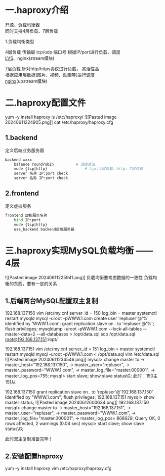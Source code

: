 
# 一.haproxy介绍

开源、[负载均衡器](https://so.csdn.net/so/search?q=%E8%B4%9F%E8%BD%BD%E5%9D%87%E8%A1%A1%E5%99%A8&spm=1001.2101.3001.7020)  
同时支持4层负载、7层负载

1.负载均衡类型

4层负载 传输层 tcp/udp 端口号
根据IP/port进行负载、调度  
[LVS](https://so.csdn.net/so/search?q=LVS&spm=1001.2101.3001.7020)、nginx(stream模块)

7层负载 
针对http/https协议进行负载， 灵活性高  
根据应用层数据(图片、视频、动画等)进行调度  
[nginx](https://so.csdn.net/so/search?q=nginx&spm=1001.2101.3001.7020)(upstream模块)

# 二.haproxy配置文件

 yum -y install haproxy
 ls /etc/haproxy/
![[Pasted image 20240611224905.png]]
cat /etc/haproxy/haproxy.cfg

## 1.backend
定义后端业务服务器
```bash
backend xxxx
	balance roundrobin			# 调度算法
	mode {tcp|http}				    # tcp：4层负载、http: 7层负载
	server 名称 IP:port check
	server 名称 IP:port check
```
## 2.frontend
定义虚拟服务
```bash
frontend 虚拟服务名称
	bind IP:port
	mode {tcp|http}
	use_backend backend后端服务器
```

# 三.haproxy实现MySQL负载均衡 —— 4层

![[Pasted image 20240611225941.png]]
 负载均衡要考虑数据的一致性
 负载均衡的东西，要有一定的关系
## 1.后端两台MySQL配置双主复制
192.168.137.150
vim /etc/my.cnf
server_id = 150
log_bin = master
systemctl restart mysqld
mysql -uroot -pWWW.1.com
create user 'repluser'@'%' identified by 'WWW.1.com';
grant replication slave on *.* to 'repluser'@'%';
flush privileges;
mysqldump -uroot -pWWW.1.com --lock-all-tables --master-data=2 --all-databases > /opt/data.sql
scp /opt/data.sql root@192.168.137.151:/opt/

192.168.137.151
vim /etc/my.cnf
server_id = 151
log_bin = master
systemctl restart mysqld
mysql -uroot -pWWW.1.com < /opt/data.sql
vim /etc/data.sql
![[Pasted image 20240611234546.png]]
mysql> change master to
    -> master_host="192.168.137.150",
    -> master_user="repluser",
    -> master_password="WWW.1.com",
    -> master_log_file="master.000001",
    -> master_log_pos=755;
mysql> start slave;
show slave status\G;
此时：150主151从

192.168.137.150
grant replication slave on *.* to 'repluser'@'192.168.137.150' identified by "WWW.1.com";
flush privileges;
192.168.137.151
mysql> show master status;
![[Pasted image 20240612000634.png]]
192.168.137.150
mysql> change master to
    -> master_host="192.168.137.151",
    -> master_user="repluser",
    -> master_password="WWW.1.com",
    -> master_log_file="master.000001",
    ->  master_log_pos=  868629;
Query OK, 0 rows affected, 2 warnings (0.04 sec)
mysql> start slave;
show slave status\G;

此时双主复制准备完毕！


## 2.安装配置haproxy
yum -y install haproxy
vim /etc/haproxy/haproxy.cfg
